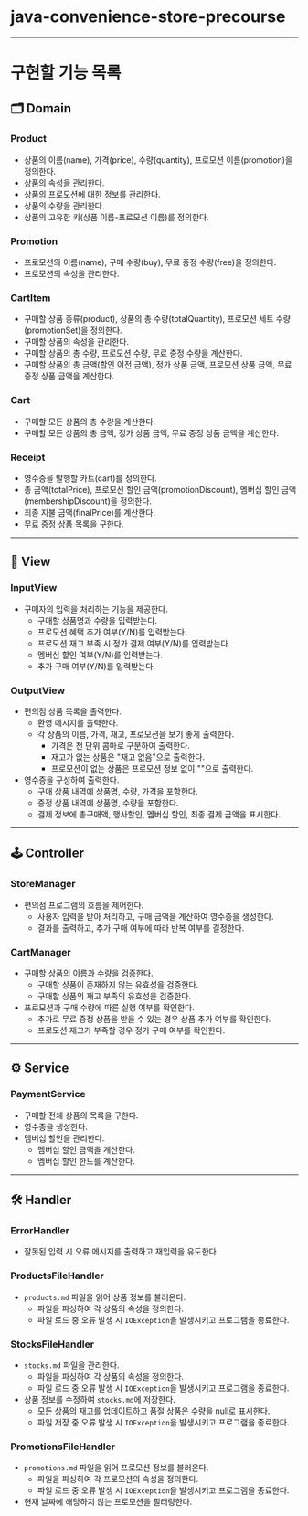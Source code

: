 # java-convenience-store-precourse

---

# 구현할 기능 목록

## 🗂️ Domain

### Product
- 상품의 이름(name), 가격(price), 수량(quantity), 프로모션 이름(promotion)을 정의한다.
- 상품의 속성을 관리한다.
- 상품의 프로모션에 대한 정보를 관리한다.
- 상품의 수량을 관리한다.
- 상품의 고유한 키(상품 이름-프로모션 이름)를 정의한다.

### Promotion
- 프로모션의 이름(name), 구매 수량(buy), 무료 증정 수량(free)을 정의한다.
- 프로모션의 속성을 관리한다.

### CartItem
- 구매할 상품 종류(product), 상품의 총 수량(totalQuantity), 프로모션 세트 수량(promotionSet)을 정의한다.
- 구매할 상품의 속성을 관리한다.
- 구매할 상품의 총 수량, 프로모션 수량, 무료 증정 수량을 계산한다.
- 구매할 상품의 총 금액(할인 이전 금액), 정가 상품 금액, 프로모션 상품 금액, 무료 증정 상품 금액을 계산한다.

### Cart
- 구매할 모든 상품의 총 수량을 계산한다.
- 구매할 모든 상품의 총 금액, 정가 상품 금액, 무료 증정 상품 금액을 계산한다.

### Receipt
- 영수증을 발행할 카트(cart)를 정의한다.
- 총 금액(totalPrice), 프로모션 할인 금액(promotionDiscount), 멤버십 할인 금액(membershipDiscount)을 정의한다.
- 최종 지불 금액(finalPrice)를 계산한다.
- 무료 증정 상품 목록을 구한다.


---

## 👀 View

### InputView
- 구매자의 입력을 처리하는 기능을 제공한다.
    - 구매할 상품명과 수량을 입력받는다.
    - 프로모션 혜택 추가 여부(Y/N)를 입력받는다.
    - 프로모션 재고 부족 시 정가 결제 여부(Y/N)를 입력받는다.
    - 멤버십 할인 여부(Y/N)를 입력받는다.
    - 추가 구매 여부(Y/N)를 입력받는다.

### OutputView
- 편의점 상품 목록을 출력한다.
    - 환영 메시지를 출력한다.
    - 각 상품의 이름, 가격, 재고, 프로모션을 보기 좋게 출력한다.
        - 가격은 천 단위 콤마로 구분하여 출력한다.
        - 재고가 없는 상품은 "재고 없음"으로 출력한다.
        - 프로모션이 없는 상품은 프로모션 정보 없이 ""으로 출력한다.
- 영수증을 구성하여 출력한다.
    - 구매 상품 내역에 상품명, 수량, 가격을 포함한다.
    - 증정 상품 내역에 상품명, 수량을 포함한다.
    - 결제 정보에 총구매액, 행사할인, 멤버십 할인, 최종 결제 금액을 표시한다.

---

## 🕹️ Controller

### StoreManager
- 편의점 프로그램의 흐름을 제어한다.
    - 사용자 입력을 받아 처리하고, 구매 금액을 계산하여 영수증을 생성한다.
    - 결과를 출력하고, 추가 구매 여부에 따라 반복 여부를 결정한다.

### CartManager
- 구매할 상품의 이름과 수량을 검증한다.
    - 구매할 상품이 존재하지 않는 유효성을 검증한다.
    - 구매할 상품의 재고 부족의 유효성을 검증한다.
- 프로모션과 구매 수량에 따른 실행 여부를 확인한다.
    - 추가로 무료 증정 상품을 받을 수 있는 경우 상품 추가 여부를 확인한다.
    - 프로모션 재고가 부족할 경우 정가 구매 여부를 확인한다.


---

## ⚙️ Service

### PaymentService

- 구매할 전체 상품의 목록을 구한다.
- 영수증을 생성한다.
- 멤버십 할인을 관리한다.
    - 멤버십 할인 금액을 계산한다.
    - 멤버십 할인 한도를 계산한다.

---

## 🛠 Handler

### ErrorHandler
- 잘못된 입력 시 오류 메시지를 출력하고 재입력을 유도한다.

### ProductsFileHandler
- `products.md` 파일을 읽어 상품 정보를 불러온다.
    - 파일을 파싱하여 각 상품의 속성을 정의한다.
    - 파일 로드 중 오류 발생 시 `IOException`을 발생시키고 프로그램을 종료한다.

### StocksFileHandler
- `stocks.md` 파일을 관리한다.
    - 파일을 파싱하여 각 상품의 속성을 정의한다.
    - 파일 로드 중 오류 발생 시 `IOException`을 발생시키고 프로그램을 종료한다.
- 상품 정보를 수정하여 `stocks.md`에 저장한다.
    - 모든 상품의 재고를 업데이트하고 품절 상품은 수량을 null로 표시한다.
    - 파일 저장 중 오류 발생 시 `IOException`을 발생시키고 프로그램을 종료한다.

### PromotionsFileHandler
- `promotions.md` 파일을 읽어 프로모션 정보를 불러온다.
    - 파일을 파싱하여 각 프로모션의 속성을 정의한다.
    - 파일 로드 중 오류 발생 시 `IOException`을 발생시키고 프로그램을 종료한다.
- 현재 날짜에 해당하지 않는 프로모션을 필터링한다.
